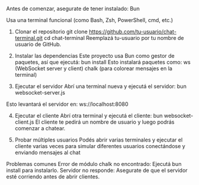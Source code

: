 Antes de comenzar, asegurate de tener instalado:
Bun

Usa una terminal funcional (como Bash, Zsh, PowerShell, cmd, etc.)

1. Clonar el repositorio
git clone https://github.com/tu-usuario/chat-terminal.git
cd chat-terminal
Reemplazá tu-usuario por tu nombre de usuario de GitHub.

2. Instalar las dependencias
Este proyecto usa Bun como gestor de paquetes, así que ejecutá:
bun install
Esto instalará paquetes como:
ws (WebSocket server y client)
chalk (para colorear mensajes en la terminal)

3. Ejecutar el servidor
Abrí una terminal nueva y ejecutá el servidor:
bun websocket-server.js

Esto levantará el servidor en:
ws://localhost:8080

4. Ejecutar el cliente
Abrí otra terminal y ejecutá el cliente:
bun websocket-client.js
El cliente te pedirá un nombre de usuario y luego podrás comenzar a chatear.

5. Probar múltiples usuarios
Podés abrir varias terminales y ejecutar el cliente varias veces para simular diferentes usuarios conectándose y enviando mensajes al chat

Problemas comunes
Error de módulo chalk no encontrado: Ejecutá bun install para instalarlo.
Servidor no responde: Asegurate de que el servidor esté corriendo antes de abrir clientes.
